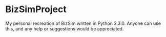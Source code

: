 BizSimProject
=============

My personal recreation of BizSim written in Python 3.3.0.
Anyone can use this, and any help or suggestions would be appreciated.
